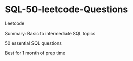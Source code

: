 # SQL-50-leetcode-Questions
Leetcode

Summary:
Basic to intermediate SQL topics

50 essential SQL questions

Best for 1 month of prep time
